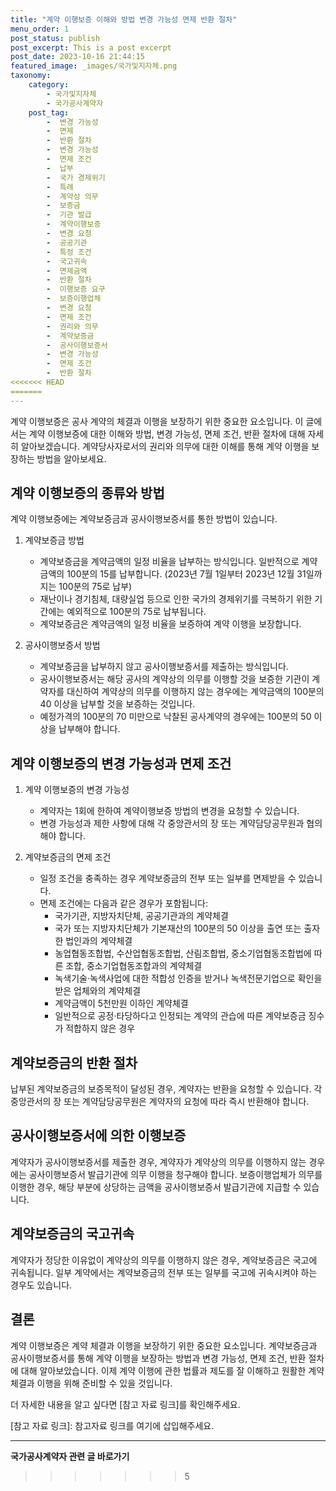 ```yaml
---
title: "계약 이행보증 이해와 방법 변경 가능성 면제 반환 절차"
menu_order: 1
post_status: publish
post_excerpt: This is a post excerpt
post_date: 2023-10-16 21:44:15
featured_image: _images/국가및지자체.png
taxonomy:
    category:
        - 국가및지자체
        - 국가공사계약자
    post_tag:
        -  변경 가능성
        -  면제
        -  반환 절차
        -  변경 가능성
        -  면제 조건
        -  납부
        -  국가 경제위기
        -  특례
        -  계약상 의무
        -  보증금
        -  기관 발급
        -  계약이행보증
        -  변경 요청
        -  공공기관
        -  특정 조건
        -  국고귀속
        -  면제금액
        -  반환 절차
        -  이행보증 요구
        -  보증이행업체
        -  변경 요청
        -  면제 조건
        -  권리와 의무
        -  계약보증금
        -  공사이행보증서
        -  변경 가능성
        -  면제 조건
        -  반환 절차
<<<<<<< HEAD
=======
---
```




계약 이행보증은 공사 계약의 체결과 이행을 보장하기 위한 중요한 요소입니다. 이 글에서는 계약 이행보증에 대한 이해와 방법, 변경 가능성, 면제 조건, 반환 절차에 대해 자세히 알아보겠습니다. 계약당사자로서의 권리와 의무에 대한 이해를 통해 계약 이행을 보장하는 방법을 알아보세요.

## 계약 이행보증의 종류와 방법

계약 이행보증에는 계약보증금과 공사이행보증서를 통한 방법이 있습니다.

1. 계약보증금 방법
   - 계약보증금을 계약금액의 일정 비율을 납부하는 방식입니다. 일반적으로 계약금액의 100분의 15를 납부합니다. (2023년 7월 1일부터 2023년 12월 31일까지는 100분의 75로 납부)
   - 재난이나 경기침체, 대량실업 등으로 인한 국가의 경제위기를 극복하기 위한 기간에는 예외적으로 100분의 75로 납부됩니다.
   - 계약보증금은 계약금액의 일정 비율을 보증하여 계약 이행을 보장합니다.

2. 공사이행보증서 방법
   - 계약보증금을 납부하지 않고 공사이행보증서를 제출하는 방식입니다.
   - 공사이행보증서는 해당 공사의 계약상의 의무를 이행할 것을 보증한 기관이 계약자를 대신하여 계약상의 의무를 이행하지 않는 경우에는 계약금액의 100분의 40 이상을 납부할 것을 보증하는 것입니다.
   - 예정가격의 100분의 70 미만으로 낙찰된 공사계약의 경우에는 100분의 50 이상을 납부해야 합니다.

## 계약 이행보증의 변경 가능성과 면제 조건

1. 계약 이행보증의 변경 가능성
   - 계약자는 1회에 한하여 계약이행보증 방법의 변경을 요청할 수 있습니다. 
   - 변경 가능성과 제한 사항에 대해 각 중앙관서의 장 또는 계약담당공무원과 협의해야 합니다.

2. 계약보증금의 면제 조건
   - 일정 조건을 충족하는 경우 계약보증금의 전부 또는 일부를 면제받을 수 있습니다.
   - 면제 조건에는 다음과 같은 경우가 포함됩니다:
     - 국가기관, 지방자치단체, 공공기관과의 계약체결
     - 국가 또는 지방자치단체가 기본재산의 100분의 50 이상을 출연 또는 출자한 법인과의 계약체결
     - 농업협동조합법, 수산업협동조합법, 산림조합법, 중소기업협동조합법에 따른 조합, 중소기업협동조합과의 계약체결
     - 녹색기술·녹색사업에 대한 적합성 인증을 받거나 녹색전문기업으로 확인을 받은 업체와의 계약체결
     - 계약금액이 5천만원 이하인 계약체결
     - 일반적으로 공정·타당하다고 인정되는 계약의 관습에 따른 계약보증금 징수가 적합하지 않은 경우

## 계약보증금의 반환 절차

납부된 계약보증금의 보증목적이 달성된 경우, 계약자는 반환을 요청할 수 있습니다. 각 중앙관서의 장 또는 계약담당공무원은 계약자의 요청에 따라 즉시 반환해야 합니다.

## 공사이행보증서에 의한 이행보증

계약자가 공사이행보증서를 제출한 경우, 계약자가 계약상의 의무를 이행하지 않는 경우에는 공사이행보증서 발급기관에 의무 이행을 청구해야 합니다. 보증이행업체가 의무를 이행한 경우, 해당 부분에 상당하는 금액을 공사이행보증서 발급기관에 지급할 수 있습니다.

## 계약보증금의 국고귀속

계약자가 정당한 이유없이 계약상의 의무를 이행하지 않은 경우, 계약보증금은 국고에 귀속됩니다. 일부 계약에서는 계약보증금의 전부 또는 일부를 국고에 귀속시켜야 하는 경우도 있습니다.

## 결론

계약 이행보증은 계약 체결과 이행을 보장하기 위한 중요한 요소입니다. 계약보증금과 공사이행보증서를 통해 계약 이행을 보장하는 방법과 변경 가능성, 면제 조건, 반환 절차에 대해 알아보았습니다. 이제 계약 이행에 관한 법률과 제도를 잘 이해하고 원활한 계약 체결과 이행을 위해 준비할 수 있을 것입니다.

더 자세한 내용을 알고 싶다면 [참고 자료 링크]를 확인해주세요.

[참고 자료 링크]: 참고자료 링크를 여기에 삽입해주세요.



<!-- wp:separator -->
<hr class="wp-block-separator has-alpha-channel-opacity"/>
<!-- /wp:separator -->

<!-- wp:group {"backgroundColor":"base","layout":{"type":"constrained"}} -->
<div class="wp-block-group has-base-background-color has-background"><!-- wp:paragraph {"align":"center","fontSize":"large"} -->
<p class="has-text-align-center has-large-font-size"><strong>국가공사계약자 관련 글 바로가기</strong></p>
<!-- /wp:paragraph -->


<!-- wp:latest-posts
{"categories":[{"id":6878,"count":19,"description":"","link":"https://uknowlaw.com/category/%ea%b5%ad%ea%b0%80%ea%b3%b5%ec%82%ac%ea%b3%84%ec%95%bd%ec%9e%90/","name":"국가공사계약자","slug":"국가공사계약자","taxonomy":"category","parent":0,"meta":[],"_links":{"self":[{"href":"https://uknowlaw.com/wp-json/wp/v2/categories/6878"}],"collection":[{"href":"https://uknowlaw.com/wp-json/wp/v2/categories"}],"about":[{"href":"https://uknowlaw.com/wp-json/wp/v2/taxonomies/category"}],"wp:post_type":[{"href":"https://uknowlaw.com/wp-json/wp/v2/posts?categories=6878"}],"curies":[{"name":"wp","href":"https://api.w.org/{rel}","templated":true}]}}],"postsToShow":100,"excerptLength":28,"postLayout":"grid","columns":2,"featuredImageAlign":"left","featuredImageSizeSlug":"large","fontSize":"medium"} /--></div>
<!-- /wp:group -->
>>>>>>> 5
